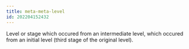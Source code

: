 ```yaml
---
title: meta-meta-level
id: 202204152432
---
```


Level or stage which occured from an intermediate level, which occured from an initial level (third stage of the original level).
